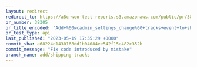 ```yaml
---
layout: redirect
redirect_to: https://a8c-woo-test-reports.s3.amazonaws.com/public/pr/38305/api/index.html
pr_number: 38305
pr_title_encoded: "Add+%60wcadmin_settings_change%60+tracks+event+to+shipping+fields"
pr_test_type: api
last_published: "2023-05-19 17:35:29 +0000"
commit_sha: a68224d1430168dd1b04084ee542f15e482c352b
commit_message: "Fix code introduced by mistake"
branch_name: add/shipping-tracks
---
```

